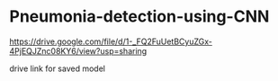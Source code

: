 # Pneumonia-detection-using-CNN

https://drive.google.com/file/d/1-_FQ2FuUetBCyuZGx-4PjEQJZnc08KY6/view?usp=sharing

drive link for saved model
